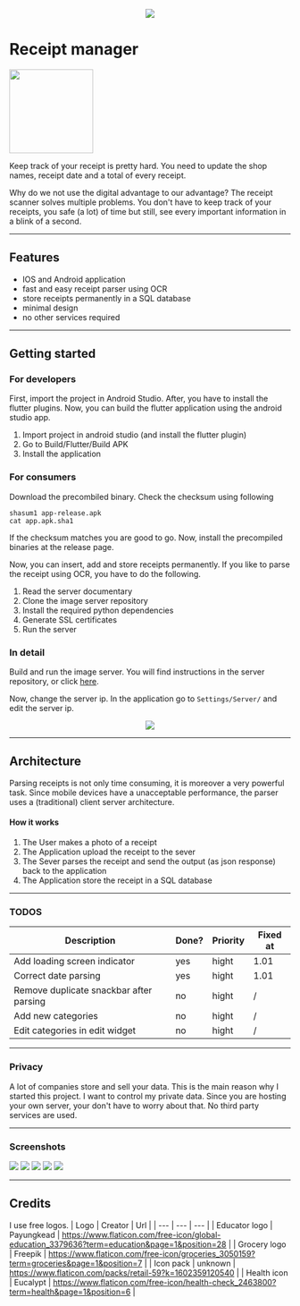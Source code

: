 <p align="center">
<img src="https://miro.medium.com/max/700/1*VfeXSnc08x6BTCbPNPCfIg.jpeg">
</p>

# Receipt manager
[<img src="https://i.imgur.com/DTbi7LK.png" width="150">](https://apt.izzysoft.de/fdroid/index/apk/org.receipt_scanner)

Keep track of your receipt is pretty hard. You need to update the shop names, receipt date and a total of every receipt.

Why do we not use the digital advantage to our advantage? The receipt scanner solves multiple problems.  You don't have to keep track of your receipts, you safe (a lot) of time but still, see every important information in a blink of a second.

--- 

## Features
- IOS and Android application
- fast and easy receipt parser using OCR
- store receipts permanently in a SQL database
- minimal design
- no other services required

---

## Getting started

### For developers
First, import the project in Android Studio. After, you have to install the flutter plugins. 
Now, you can build the flutter application using the android studio app.

1. Import project in android studio (and install the flutter plugin)
2. Go to Build/Flutter/Build APK
3. Install the application

### For consumers
Download the precombiled binary. Check the checksum using following
```
shasum1 app-release.apk
cat app.apk.sha1
```

If the checksum matches you are good to go. Now, install the precompiled binaries at the release page. 

Now, you can insert, add and store receipts permanently. If you like to parse the receipt using OCR, you
have to do the following.

1. Read the server documentary
2. Clone the image server repository
3. Install the required python dependencies
4. Generate SSL certificates
5. Run the server

### In detail
Build and run the image server. You will find instructions in the server repository, or click [here](https://github.com/ReceiptManager/Server).

Now, change the server ip. In the application go to `Settings/Server/` and edit the server ip.
<p align="center">
  <img src="https://i.imgur.com/nob0QFz.png">
</p>

---

## Architecture
Parsing receipts is not only time consuming, it is moreover a very powerful task. 
Since mobile devices have a unacceptable performance, the parser uses a (traditional) client server architecture.

#### How it works
1. The User makes a photo of a receipt
2. The Application upload the receipt to the sever
3. The Sever parses the receipt and send the output (as json response) back to the application
4. The Application store the receipt in a SQL database

---

### TODOS
| Description  | Done?  | Priority | Fixed at |
|---|---|---| --- |
| Add loading screen indicator | yes | hight | 1.01 |
| Correct date parsing | yes | hight | 1.01 |
| Remove duplicate snackbar after parsing | no | hight | / |
| Add new categories | no | hight | / |
| Edit categories in edit widget | no | hight | / |

---

### Privacy
A lot of companies store and sell your data. This is the main reason why I started this project. 
I want to control my private data. Since you are hosting your own server, your don't have to
worry about that. No third party services are used. 

---

### Screenshots
<p align="left">
  <img src="https://raw.githubusercontent.com/ReceiptParser/Application/master/docs/assets/dash_app.png">
  
  <img src="https://raw.githubusercontent.com/ReceiptParser/Application/master/docs/assets/history_app.png">
  
  <img src="https://raw.githubusercontent.com/ReceiptParser/Application/master/docs/assets/edit_app.png">
  
  <img src="https://raw.githubusercontent.com/ReceiptParser/Application/master/docs/assets/settings_app.png">
  
  <img src="https://raw.githubusercontent.com/ReceiptParser/Application/master/docs/assets/screen_app.png">
</p>

---

## Credits
I use free logos.
| Logo | Creator | Url |
| --- | --- | --- |
| Educator logo | Payungkead | https://www.flaticon.com/free-icon/global-education_3379636?term=education&page=1&position=28 |
| Grocery logo | Freepik | https://www.flaticon.com/free-icon/groceries_3050159?term=groceries&page=1&position=7 |
| Icon pack | unknown | https://www.flaticon.com/packs/retail-59?k=1602359120540 |
| Health icon |  Eucalypt | https://www.flaticon.com/free-icon/health-check_2463800?term=health&page=1&position=6 |
